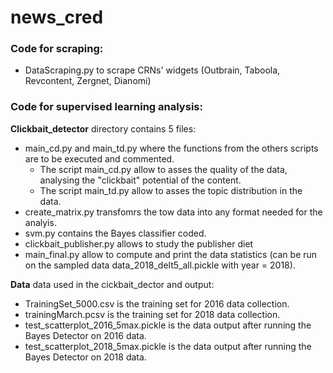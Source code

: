 # news_cred

### **Code for scraping:** 
  - DataScraping.py to scrape CRNs' widgets (Outbrain, Taboola, Revcontent, Zergnet, Dianomi)
 
### **Code for supervised learning analysis:**

**Clickbait_detector** directory contains 5 files:
  - main_cd.py and main_td.py where the functions from the others scripts are to be executed and commented. 
    - The script main_cd.py allow to asses the quality of the data, analysing the "clickbait" potential of the content. 
    - The script main_td.py allow to asses the topic distribution in the data.
  - create_matrix.py transfomrs the tow data into any format needed for the analyis. 
  - svm.py contains the Bayes classifier coded. 
  - clickbait_publisher.py allows to study the publisher diet
  - main_final.py allow to compute and print the data statistics (can be run on the sampled data data_2018_delt5_all.pickle with year = 2018).
 
**Data** data used in the cickbait_dector and output:
  - TrainingSet_5000.csv is the training set for 2016 data collection.
  - trainingMarch.pcsv is the training set for 2018 data collection. 
  - test_scatterplot_2016_5max.pickle is the data output after running the Bayes Detector on 2016 data. 
  - test_scatterplot_2018_5max.pickle is the data output after running the Bayes Detector on 2018 data. 
